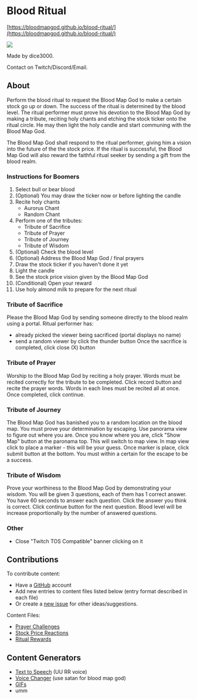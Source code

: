 # Blood Ritual

[https://bloodmapgod.github.io/blood-ritual/](https://bloodmapgod.github.io/blood-ritual/)

![](https://ih0.redbubble.net/image.500694079.5027/flat,128x,075,f-pad,128x128,f8f8f8.u3.jpg)

Made by dice3000.

Contact on Twitch/Discord/Email.

## About

Perform the blood ritual to request the Blood Map God to make a certain stock go up or down.
The success of the ritual is determined by the blood level. The ritual performer must
prove his devotion to the Blood Map God by making a tribute, reciting holy chants and etching the
stock ticker onto the ritual circle. He may then light the holy candle and start communing with the
Blood Map God.

The Blood Map God shall respond to the ritual performer, giving him a vision into the future of the the stock price.
If the ritual is successful, the Blood Map God will also reward the faithful ritual seeker by sending a gift
from the blood realm.

### Instructions for Boomers

1) Select bull or bear blood
2) (Optional) You may draw the ticker now or before lighting the candle
3) Recite holy chants
   - Aurorus Chant
   - Random Chant
4) Perform one of the tributes:
   - Tribute of Sacrifice
   - Tribute of Prayer
   - Tribute of Journey
   - Tribute of Wisdom
5) (Optional) Check the blood level
6) (Optional) Address the Blood Map God / final prayers
7) Draw the stock ticker if you haven't done it yet
8) Light the candle
9) See the stock price vision given by the Blood Map God
10) (Conditional) Open your reward
11) Use holy almond milk to prepare for the next ritual

### Tribute of Sacrifice

Please the Blood Map God by sending someone directly to the blood realm using a portal.
Ritual performer has:
  - already picked the viewer being sacrificed (portal displays no name)
  - send a random viewer by click the thunder button
Once the sacrifice is completed, click close (X) button

### Tribute of Prayer

Worship to the Blood Map God by reciting a holy prayer.
Words must be recited correctly for the tribute to be completed.
Click record button and recite the prayer words.
Words in each lines must be recited all at once.
Once completed, click continue.

### Tribute of Journey

The Blood Map God has banished you to a random location on the blood map.
You must prove your determination by escaping.
Use panorama view to figure out where you are.
Once you know where you are, click "Show Map" button at the paronama top. This will switch to
map view.
In map view click to place a marker - this will be your guess.
Once marker is place, click submit button at the bottom.
You must within a certain for the escape to be a success.

### Tribute of Wisdom

Prove your worthiness to the Blood Map God by demonstrating your wisdom.
You will be given 3 questions, each of them has 1 correct answer.
You have 60 seconds to answer each question. Click the answer you think is correct.
Click continue button for the next question.
Blood level will be increase proportionally by the number of answered questions.

### Other

-  Close "Twitch TOS Compatible" banner clicking on it

## Contributions

To contribute content:
- Have a [GitHub](https://github.com/joinhttps://github.com/join) account
- Add new entries to content files listed below (entry format described in each file)
- Or create a [new issue](https://github.com/bloodmapgod/blood-ritual/issues/new) for other ideas/suggestions.

Content Files:
- [Prayer Challenges](https://github.com/bloodmapgod/blood-ritual/blob/gh-pages/js/content/prayers.js)
- [Stock Price Reactions](https://github.com/bloodmapgod/blood-ritual/blob/gh-pages/js/content/reactions.js)
- [Ritual Rewards](https://github.com/bloodmapgod/blood-ritual/blob/gh-pages/js/content/rewards.js)

## Content Generators

- [Text to Speech](https://textreader.pro/) (UU RR voice)
- [Voice Changer](https://voicechanger.io/) (use satan for blood map god)
- [GIFs](https://gfycat.com/)
- umm
